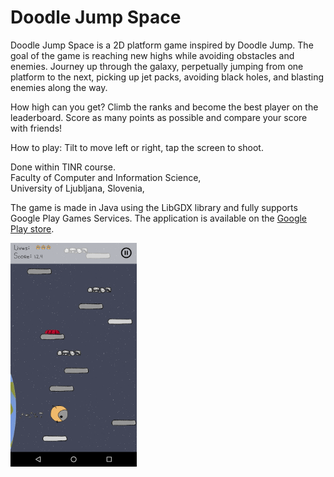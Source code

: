 # Doodle Jump Space
Doodle Jump Space is a 2D platform game inspired by Doodle Jump. The goal of the game is reaching new highs while avoiding obstacles and enemies. Journey up through the galaxy, perpetually jumping from one platform to the next, picking up jet packs, avoiding black holes, and blasting enemies along the way. 

How high can you get? 
Climb the ranks and become the best player on the leaderboard. 
Score as many points as possible and compare your score with friends!

How to play:
Tilt to move left or right, tap the screen to shoot.

Done within TINR course.   
Faculty of Computer and Information Science,   
University of Ljubljana, Slovenia,   


The game is made in Java using the LibGDX library and fully supports Google Play Games Services. The application is available
on the [Google Play store](https://play.google.com/store/apps/details?id=tk.sebastjanmevlja.doodlejumpspace). 
  
<img src="https://github.com/mevljas/Doodle-jump-space/blob/main/image.png" width="40%" height="80%" />  


